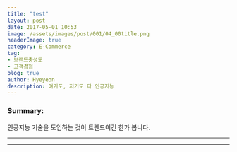 ```yaml
---
title: "test"
layout: post
date: 2017-05-01 10:53
image: /assets/images/post/001/04_00title.png
headerImage: true
category: E-Commerce
tag:
- 브랜드충성도
- 고객경험
blog: true
author: Hyeyeon
description: 여기도, 저기도 다 인공지능
---
```


### Summary:

인공지능 기술을 도입하는 것이 트렌드이긴 한가 봅니다.

---



---
